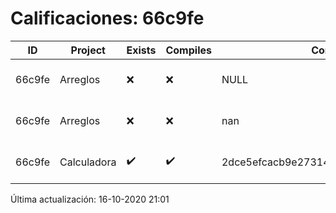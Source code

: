 # Calificaciones: 66c9fe
|ID|Project|Exists|Compiles|CommitHash|CommitDate|CheckDate|Comments|
|-|-|-|-|-|-|-|-|
|66c9fe|Arreglos|❌|❌|NULL|NULL|16-10-2020 21:01:34|No se encontró el archivo en PracticasComputacionI/Arreglos/Arreglos.cpp|
|66c9fe|Arreglos|❌|❌|nan|nan|15-10-2020 21:24:39|No se encontró el archivo en PracticasComputacionI/Arreglos/Arreglos.cpp|
|66c9fe|Calculadora|✔️|✔️|2dce5efcacb9e273148d66bd3c8fab4d8c9d80e7|12-10-2020 17:31:53|15-10-2020 21:24:36|nan|

Última actualización: 16-10-2020 21:01